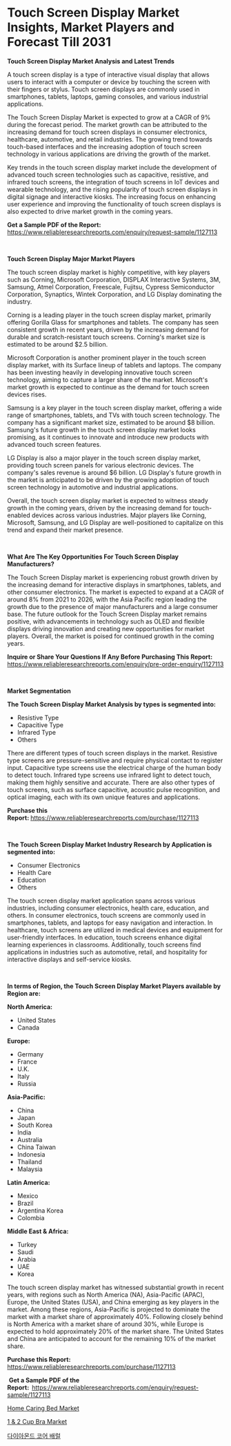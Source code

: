 <p><h1>Touch Screen Display Market Insights, Market Players and Forecast Till 2031</h1></p><p><strong>Touch Screen Display Market Analysis and Latest Trends</strong></p>
<p><p>A touch screen display is a type of interactive visual display that allows users to interact with a computer or device by touching the screen with their fingers or stylus. Touch screen displays are commonly used in smartphones, tablets, laptops, gaming consoles, and various industrial applications.</p><p>The Touch Screen Display Market is expected to grow at a CAGR of 9% during the forecast period. The market growth can be attributed to the increasing demand for touch screen displays in consumer electronics, healthcare, automotive, and retail industries. The growing trend towards touch-based interfaces and the increasing adoption of touch screen technology in various applications are driving the growth of the market.</p><p>Key trends in the touch screen display market include the development of advanced touch screen technologies such as capacitive, resistive, and infrared touch screens, the integration of touch screens in IoT devices and wearable technology, and the rising popularity of touch screen displays in digital signage and interactive kiosks. The increasing focus on enhancing user experience and improving the functionality of touch screen displays is also expected to drive market growth in the coming years.</p></p>
<p><strong>Get a Sample PDF of the Report:&nbsp;</strong> <a href="https://www.reliableresearchreports.com/enquiry/request-sample/1127113">https://www.reliableresearchreports.com/enquiry/request-sample/1127113</a></p>
<p>&nbsp;</p>
<p><strong>Touch Screen Display Major Market Players</strong></p>
<p><p>The touch screen display market is highly competitive, with key players such as Corning, Microsoft Corporation, DISPLAX Interactive Systems, 3M, Samsung, Atmel Corporation, Freescale, Fujitsu, Cypress Semiconductor Corporation, Synaptics, Wintek Corporation, and LG Display dominating the industry.</p><p>Corning is a leading player in the touch screen display market, primarily offering Gorilla Glass for smartphones and tablets. The company has seen consistent growth in recent years, driven by the increasing demand for durable and scratch-resistant touch screens. Corning's market size is estimated to be around $2.5 billion.</p><p>Microsoft Corporation is another prominent player in the touch screen display market, with its Surface lineup of tablets and laptops. The company has been investing heavily in developing innovative touch screen technology, aiming to capture a larger share of the market. Microsoft's market growth is expected to continue as the demand for touch screen devices rises.</p><p>Samsung is a key player in the touch screen display market, offering a wide range of smartphones, tablets, and TVs with touch screen technology. The company has a significant market size, estimated to be around $8 billion. Samsung's future growth in the touch screen display market looks promising, as it continues to innovate and introduce new products with advanced touch screen features.</p><p>LG Display is also a major player in the touch screen display market, providing touch screen panels for various electronic devices. The company's sales revenue is around $6 billion. LG Display's future growth in the market is anticipated to be driven by the growing adoption of touch screen technology in automotive and industrial applications.</p><p>Overall, the touch screen display market is expected to witness steady growth in the coming years, driven by the increasing demand for touch-enabled devices across various industries. Major players like Corning, Microsoft, Samsung, and LG Display are well-positioned to capitalize on this trend and expand their market presence.</p></p>
<p>&nbsp;</p>
<p><strong>What Are The Key Opportunities For Touch Screen Display Manufacturers?</strong></p>
<p><p>The Touch Screen Display market is experiencing robust growth driven by the increasing demand for interactive displays in smartphones, tablets, and other consumer electronics. The market is expected to expand at a CAGR of around 8% from 2021 to 2026, with the Asia Pacific region leading the growth due to the presence of major manufacturers and a large consumer base. The future outlook for the Touch Screen Display market remains positive, with advancements in technology such as OLED and flexible displays driving innovation and creating new opportunities for market players. Overall, the market is poised for continued growth in the coming years.</p></p>
<p><strong>Inquire or Share Your Questions If Any Before Purchasing This Report:</strong> <a href="https://www.reliableresearchreports.com/enquiry/pre-order-enquiry/1127113">https://www.reliableresearchreports.com/enquiry/pre-order-enquiry/1127113</a></p>
<p>&nbsp;</p>
<p><strong>Market Segmentation</strong></p>
<p><strong>The Touch Screen Display Market Analysis by types is segmented into:</strong></p>
<p><ul><li>Resistive Type</li><li>Capacitive Type</li><li>Infrared Type</li><li>Others</li></ul></p>
<p><p>There are different types of touch screen displays in the market. Resistive type screens are pressure-sensitive and require physical contact to register input. Capacitive type screens use the electrical charge of the human body to detect touch. Infrared type screens use infrared light to detect touch, making them highly sensitive and accurate. There are also other types of touch screens, such as surface capacitive, acoustic pulse recognition, and optical imaging, each with its own unique features and applications.</p></p>
<p><strong>Purchase this Report:&nbsp;</strong><a href="https://www.reliableresearchreports.com/purchase/1127113">https://www.reliableresearchreports.com/purchase/1127113</a></p>
<p>&nbsp;</p>
<p><strong>The Touch Screen Display Market Industry Research by Application is segmented into:</strong></p>
<p><ul><li>Consumer Electronics</li><li>Health Care</li><li>Education</li><li>Others</li></ul></p>
<p><p>The touch screen display market application spans across various industries, including consumer electronics, health care, education, and others. In consumer electronics, touch screens are commonly used in smartphones, tablets, and laptops for easy navigation and interaction. In healthcare, touch screens are utilized in medical devices and equipment for user-friendly interfaces. In education, touch screens enhance digital learning experiences in classrooms. Additionally, touch screens find applications in industries such as automotive, retail, and hospitality for interactive displays and self-service kiosks.</p></p>
<p>&nbsp;</p>
<p><strong>In terms of Region, the Touch Screen Display Market Players available by Region are:</strong></p>
<p>
    <p> <strong> North America: </strong>
        <ul>
            <li>United States</li>
            <li>Canada</li>
        </ul>
        </p> 
    <p> <strong> Europe: </strong>
        <ul>
            <li>Germany</li>
            <li>France</li>
            <li>U.K.</li>
            <li>Italy</li>
            <li>Russia</li>
        </ul>
        </p> 
    <p> <strong> Asia-Pacific: </strong>
        <ul>
            <li>China</li>
            <li>Japan</li>
            <li>South Korea</li>
            <li>India</li>
            <li>Australia</li>
            <li>China Taiwan</li>
            <li>Indonesia</li>
            <li>Thailand</li>
            <li>Malaysia</li>
        </ul>
        </p> 
    <p> <strong> Latin America: </strong>
        <ul>
            <li>Mexico</li>
            <li>Brazil</li>
            <li>Argentina Korea</li>
            <li>Colombia</li>
        </ul>
        </p> 
    <p> <strong> Middle East & Africa: </strong>
        <ul>
            <li>Turkey</li>
            <li>Saudi</li>
            <li>Arabia</li>
            <li>UAE</li>
            <li>Korea</li>
        </ul>
    </p>
    </p>
<p><p>The touch screen display market has witnessed substantial growth in recent years, with regions such as North America (NA), Asia-Pacific (APAC), Europe, the United States (USA), and China emerging as key players in the market. Among these regions, Asia-Pacific is projected to dominate the market with a market share of approximately 40%. Following closely behind is North America with a market share of around 30%, while Europe is expected to hold approximately 20% of the market share. The United States and China are anticipated to account for the remaining 10% of the market share.</p></p>
<p><strong>Purchase this Report: </strong><a href="https://www.reliableresearchreports.com/purchase/1127113">https://www.reliableresearchreports.com/purchase/1127113</a></p>
<p>&nbsp;<strong>Get a Sample PDF of the Report:&nbsp;&nbsp;</strong><a href="https://www.reliableresearchreports.com/enquiry/request-sample/1127113">https://www.reliableresearchreports.com/enquiry/request-sample/1127113</a></p>
<p><strong></strong></p>
<p><p><a href="https://github.com/Paul14Anderson63/Market-Research-Report-List-3/blob/main/home-caring-bed-market.md">Home Caring Bed Market</a></p><p><a href="https://github.com/mabutironaldo/Market-Research-Report-List-3/blob/main/1-2-cup-bra-market.md">1 & 2 Cup Bra Market</a></p><p><a href="https://github.com/wallacBahrtyinger567686/Market-Research-Report-List-1/blob/main/18025518978.md">다이아몬드 코어 배럴</a></p></p>